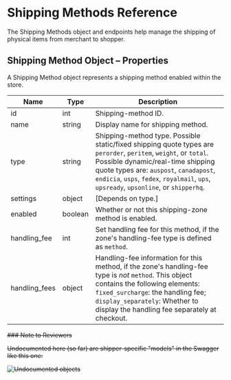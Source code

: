 # <span class="jumptarget"> Shipping Methods Reference </span>

The Shipping Methods object and endpoints help manage the shipping of physical items from merchant to shopper.

## <span class="jumptarget"> Shipping Method Object – Properties </span>

A Shipping Method object represents a shipping method enabled within the store.

| Name | Type | Description |
| --- | --- | --- |
| id | int | Shipping-method ID. |
| name | string | Display name for shipping method. |
| type | string | Shipping-method type. Possible static/fixed shipping quote types are `perorder`, `peritem`, `weight`, or `total`. Possible dynamic/real-time shipping quote types are: `auspost`, `canadapost`, `endicia`, `usps`, `fedex`, `royalmail`, `ups`, `upsready`, `upsonline`, or `shipperhq`. |
| settings | object | [Depends on type.] |
| enabled | boolean | Whether or not this shipping-zone method is enabled. |
| handling_fee | int | Set handling fee for this method, if the zone's handling-fee type is defined as `method`. |
| handling_fees | object | Handling-fee information for this method, if the zone's handling-fee type is _not_ `method`. This object contains the following elements: <br> `fixed_surcharge`: the handling fee;<br> `display_separately`: Whether to display the handling fee separately at checkout. |

<strike> ### <span class="jumptarget"> Note to Reviewers </span>

Undocumented here (so far) are shipper-specific "models" in the Swagger like this one:

![Undocumented objects](ship-zone-method-models-undocumented.png) </strike>